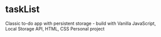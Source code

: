 # taskList
Classic to-do app with persistent storage - build with Vanilla JavaScript, Local Storage API, HTML, CSS
Personal project

